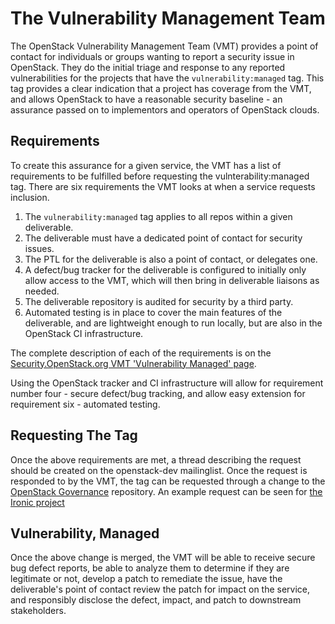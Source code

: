 # The Vulnerability Management Team

The OpenStack Vulnerability Management Team (VMT) provides a point of contact
for individuals or groups wanting to report a security issue in OpenStack. They
do the initial triage and response to any reported vulnerabilities for the
projects that have the `vulnerability:managed` tag. This tag provides a clear
indication that a project has coverage from the VMT, and allows OpenStack to
have a reasonable security baseline - an assurance passed on to implementors
and operators of OpenStack clouds.


## Requirements

To create this assurance for a given service, the VMT has a list of requirements
to be fulfilled before requesting the vulnterability:managed tag. There are six
requirements the VMT looks at when a service requests inclusion.

1. The `vulnerability:managed` tag applies to all repos within a given
   deliverable.
2. The deliverable must have a dedicated point of contact for security issues.
3. The PTL for the deliverable is also a point of contact, or delegates one.
4. A defect/bug tracker for the deliverable is configured to initially only
   allow access to the VMT, which will then bring in deliverable liaisons as
   needed.
5. The deliverable repository is audited for security by a third party.
6. Automated testing is in place to cover the main features of the deliverable,
   and are lightweight enough to run locally, but are also in the OpenStack CI
   infrastructure.

The complete description of each of the requirements is on the
[Security.OpenStack.org VMT 'Vulnerability Managed' page](http://governance.openstack.org/reference/tags/vulnerability_managed.html#requirements).

Using the OpenStack tracker and CI infrastructure will allow for requirement
number four - secure defect/bug tracking, and allow easy extension for
requirement six - automated testing.


## Requesting The Tag

Once the above requirements are met, a thread describing the request should be
created on the openstack-dev mailinglist. Once the request is responded to by
the VMT, the tag can be requested through a change
to the [OpenStack Governance](http://git.openstack.org/cgit/openstack/governance/tree/reference/incubation-integration-requirements)
repository. An example request can be seen for [the Ironic project](https://review.openstack.org/#/c/247528/)


## Vulnerability, Managed

Once the above change is merged, the VMT will be able to receive secure bug
defect reports, be able to analyze them to determine if they are legitimate or
not, develop a patch to remediate the issue, have the deliverable's point of
contact review the patch for impact on the service, and responsibly disclose
the defect, impact, and patch to downstream stakeholders.
